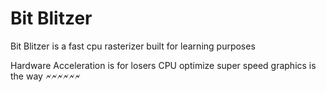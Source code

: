 ﻿# Bit Blitzer

Bit Blitzer is a fast cpu rasterizer built for learning purposes

Hardware Acceleration is for losers CPU optimize super speed graphics is the way 🗲🗲🗲🗲🗲🗲



